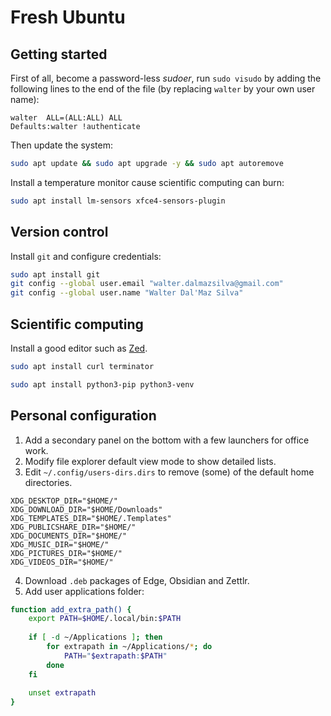 # Fresh Ubuntu

## Getting started

First of all, become a password-less *sudoer*, run `sudo visudo` by adding the following lines to the end of the file (by replacing `walter` by your own user name):

```text
walter  ALL=(ALL:ALL) ALL
Defaults:walter !authenticate
```

Then update the system:

```bash
sudo apt update && sudo apt upgrade -y && sudo apt autoremove
```

Install a temperature monitor cause scientific computing can burn:

```bash
sudo apt install lm-sensors xfce4-sensors-plugin
```

## Version control

Install `git` and configure credentials:

```bash
sudo apt install git
git config --global user.email "walter.dalmazsilva@gmail.com"
git config --global user.name "Walter Dal'Maz Silva"
```

## Scientific computing

Install a good editor such as [Zed](https://zed.dev/download).

```bash
sudo apt install curl terminator
```

```bash
sudo apt install python3-pip python3-venv
```

## Personal configuration

1. Add a secondary panel on the bottom with a few launchers for office work.
2. Modify file explorer default view mode to show detailed lists.
3. Edit `~/.config/users-dirs.dirs` to remove (some) of the default home directories.

```text
XDG_DESKTOP_DIR="$HOME/"
XDG_DOWNLOAD_DIR="$HOME/Downloads"
XDG_TEMPLATES_DIR="$HOME/.Templates"
XDG_PUBLICSHARE_DIR="$HOME/"
XDG_DOCUMENTS_DIR="$HOME/"
XDG_MUSIC_DIR="$HOME/"
XDG_PICTURES_DIR="$HOME/"
XDG_VIDEOS_DIR="$HOME/"
```

4. Download `.deb` packages of Edge, Obsidian and Zettlr.
5. Add user applications folder:

```bash
function add_extra_path() {
	export PATH=$HOME/.local/bin:$PATH
	
	if [ -d ~/Applications ]; then
	    for extrapath in ~/Applications/*; do
	        PATH="$extrapath:$PATH"
	    done
	fi
	
	unset extrapath
}
```
